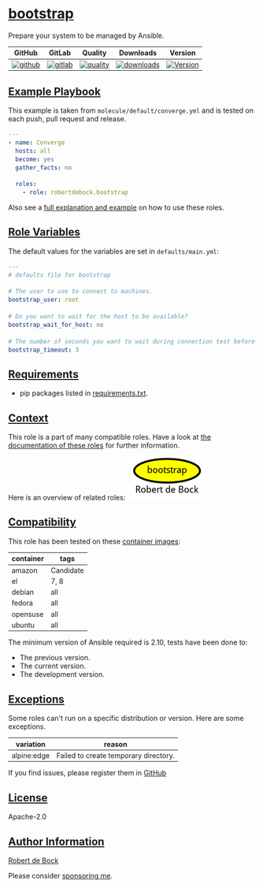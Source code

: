 # [bootstrap](#bootstrap)

Prepare your system to be managed by Ansible.

|GitHub|GitLab|Quality|Downloads|Version|
|------|------|-------|---------|-------|
|[![github](https://github.com/robertdebock/ansible-role-bootstrap/workflows/Ansible%20Molecule/badge.svg)](https://github.com/robertdebock/ansible-role-bootstrap/actions)|[![gitlab](https://gitlab.com/robertdebock/ansible-role-bootstrap/badges/master/pipeline.svg)](https://gitlab.com/robertdebock/ansible-role-bootstrap)|[![quality](https://img.shields.io/ansible/quality/21642)](https://galaxy.ansible.com/robertdebock/bootstrap)|[![downloads](https://img.shields.io/ansible/role/d/21642)](https://galaxy.ansible.com/robertdebock/bootstrap)|[![Version](https://img.shields.io/github/release/robertdebock/ansible-role-bootstrap.svg)](https://github.com/robertdebock/ansible-role-bootstrap/releases/)|

## [Example Playbook](#example-playbook)

This example is taken from `molecule/default/converge.yml` and is tested on each push, pull request and release.
```yaml
---
- name: Converge
  hosts: all
  become: yes
  gather_facts: no

  roles:
    - role: robertdebock.bootstrap
```

Also see a [full explanation and example](https://robertdebock.nl/how-to-use-these-roles.html) on how to use these roles.

## [Role Variables](#role-variables)

The default values for the variables are set in `defaults/main.yml`:
```yaml
---
# defaults file for bootstrap

# The user to use to connect to machines.
bootstrap_user: root

# Do you want to wait for the host to be available?
bootstrap_wait_for_host: no

# The number of seconds you want to wait during connection test before failing.
bootstrap_timeout: 3
```

## [Requirements](#requirements)

- pip packages listed in [requirements.txt](https://github.com/robertdebock/ansible-role-bootstrap/blob/master/requirements.txt).


## [Context](#context)

This role is a part of many compatible roles. Have a look at [the documentation of these roles](https://robertdebock.nl/) for further information.

Here is an overview of related roles:
![dependencies](https://raw.githubusercontent.com/robertdebock/ansible-role-bootstrap/png/requirements.png "Dependencies")

## [Compatibility](#compatibility)

This role has been tested on these [container images](https://hub.docker.com/u/robertdebock):

|container|tags|
|---------|----|
|amazon|Candidate|
|el|7, 8|
|debian|all|
|fedora|all|
|opensuse|all|
|ubuntu|all|

The minimum version of Ansible required is 2.10, tests have been done to:

- The previous version.
- The current version.
- The development version.

## [Exceptions](#exceptions)

Some roles can't run on a specific distribution or version. Here are some exceptions.

| variation                 | reason                 |
|---------------------------|------------------------|
| alpine:edge | Failed to create temporary directory. |


If you find issues, please register them in [GitHub](https://github.com/robertdebock/ansible-role-bootstrap/issues)

## [License](#license)

Apache-2.0

## [Author Information](#author-information)

[Robert de Bock](https://robertdebock.nl/)

Please consider [sponsoring me](https://github.com/sponsors/robertdebock).

